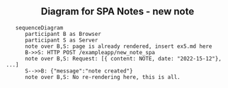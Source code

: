 <h2 style="text-align: center"> Diagram for SPA Notes - new note</h2> 
<p style="text-align: center"></p>

```mermaid
   sequenceDiagram
      participant B as Browser
      participant S as Server
      note over B,S: page is already rendered, insert ex5.md here
      B->>S: HTTP POST /exampleapp/new_note_spa
      note over B,S: Request: [{ content: NOTE, date: "2022-15-12"}, ...]
      S-->>B: {"message":"note created"}
      note over B,S: No re-rendering here, this is all. 
```